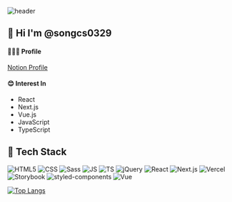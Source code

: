 ![header](https://capsule-render.vercel.app/api?type=waving&section=header&height=300&color=0:A0CEDE,100:0064A2&text=Changseok%20Song&fontColor=ffffff&fontSize=60&fontAlign=65&fontAlignY=35&desc=Frontend-Developer&descAlign=80&descAlignY=55)

## 👋 Hi I'm @songcs0329
#### 🙋🏻‍♂️ Profile
[Notion Profile](https://sincere-lasagna-7a6.notion.site/Frontend-Developer-ecb965542fa84cdebdf877d239e8c6d8?pvs=4)

#### 😊 Interest In
- React
- Next.js
- Vue.js
- JavaScript
- TypeScript

## 🤖 Tech Stack
![HTML5](https://img.shields.io/badge/HTML5-E34F26?style=flat-square&logo=HTML5&logoColor=fff)&nbsp;![CSS](https://img.shields.io/badge/CSS3-1572B6?style=flat-square&logo=CSS3&logoColor=fff)&nbsp;![Sass](https://img.shields.io/badge/Sass-CC6699?style=flat-square&logo=Sass&logoColor=fff)&nbsp;![JS](https://img.shields.io/badge/JavaScript-F7DF1E?style=flat-square&logo=JavaScript&logoColor=000)&nbsp;![TS](https://img.shields.io/badge/TypeScript-3178C6?style=flat-square&logo=TypeScript&logoColor=fff)&nbsp;![jQuery](https://img.shields.io/badge/jQuery-0769AD?style=flat-square&logo=jQuery&logoColor=fff)&nbsp;![React](https://img.shields.io/badge/React-61DAFB?style=flat-square&logo=React&logoColor=000)&nbsp;![Next.js](https://img.shields.io/badge/Next.js-000000?style=flat-square&logo=Next.js&logoColor=white)&nbsp;![Vercel](https://img.shields.io/badge/Vercel-000000?style=flat-square&logo=Vercel&logoColor=white)&nbsp;![Storybook](https://img.shields.io/badge/Storybook-FF4785?style=flat-square&logo=Storybook&logoColor=white)&nbsp;![styled-components](https://img.shields.io/badge/styled%20components-DB7093?style=flat-square&logo=styled-components&logoColor=white)&nbsp;![Vue](https://img.shields.io/badge/Vue.js-4FC08D?style=flat-square&logo=Vue.js&logoColor=fff)<br />
<!-- ![Node.js](https://img.shields.io/badge/Node.js-339933?style=flat-square&logo=Node.js&logoColor=fff)&nbsp;![Jest](https://img.shields.io/badge/Jest-C21325?style=flat-square&logo=Jest&logoColor=fff)&nbsp;![GitHub](https://img.shields.io/badge/GitHub-181717?style=flat-square&logo=GitHub&logoColor=fff)&nbsp;![GitHub-Actions](https://img.shields.io/badge/GitHub&nbsp;Actions-2088FF?style=flat-square&logo=GitHub-Actions&logoColor=fff)&nbsp;![Trello](https://img.shields.io/badge/Trello-0052CC?style=flat-square&logo=Trello&logoColor=fff)&nbsp;![Notion](https://img.shields.io/badge/Notion-000?style=flat-square&logo=Notion&logoColor=fff)&nbsp;![Jira](https://img.shields.io/badge/Jira-0052CC?style=flat-square&logo=Jira&logoColor=fff)&nbsp;![MySQL](https://img.shields.io/badge/MySQL-4479A1?style=flat-square&logo=MySQL&logoColor=white)&nbsp;![Postman](https://img.shields.io/badge/Postman-FF6C37?style=flat-square&logo=Postman&logoColor=white)&nbsp;![GCP](https://img.shields.io/badge/Google%20Cloud-4285F4?style=flat-square&logo=Google%20Cloud&logoColor=white)&nbsp;![AWS](https://img.shields.io/badge/Amazon%20AWS-232F3E?style=flat-square&logo=amazonaws&logoColor=white)<br /> -->
[![Top Langs](https://github-readme-stats.vercel.app/api/top-langs/?username=songcs0329&layout=compact&theme=tokyonight)](https://github.com/songcs0329/songcs0329)
